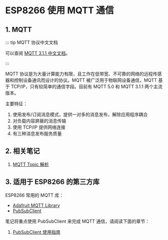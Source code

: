 # ESP8266 使用 MQTT 通信

## 1. MQTT

::: tip MQTT 协议中文文档

可以查阅 [MQTT 3.1.1 中文文档](https://mcxiaoke.gitbooks.io/mqtt-cn/content/)。

:::

MQTT 协议是为大量计算能力有限，且工作在低带宽、不可靠的网络的远程传感器和控制设备通讯而设计的协议。MQTT 被广泛用于物联网设备通信，MQTT 基于 TCP/IP，只有较简单的通信字段。目前有 MQTT 5.0 和 MQTT 3.1.1 两个主流版本。

主要特征：
1. 使用发布/订阅消息模式，提供一对多的消息发布，解除应用程序耦合
2. 对负载内容屏蔽的消息传输
3. 使用 TCP/IP 提供网络连接
4. 有三种消息发布服务质量

## 2. 相关笔记

1. [MQTT Topic 解析](./mqtt-topic.md)

## 3. 适用于 ESP8266 的第三方库

ESP8266 常用的 MQTT 库：
- [Adafruit MQTT Library](https://github.com/adafruit/Adafruit_MQTT_Library)
- [PubSubClient](https://github.com/knolleary/pubsubclient)

笔记将重点使用 PubSubClient 来完成 MQTT 通信，请阅读下面的章节：

1. [PubSubClient 使用指南](./pub-sub-client.md)
